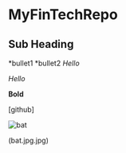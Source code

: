 # MyFinTechRepo

## Sub Heading 

*bullet1
*bullet2
*Hello*

*Hello*

**Bold**

[github]

![bat](https://www.justbats.com/product/2020-louisville-slugger-meta-prime-bbcor-baseball-bat--wtlbbmtb320/31765/)

(bat.jpg.jpg)


